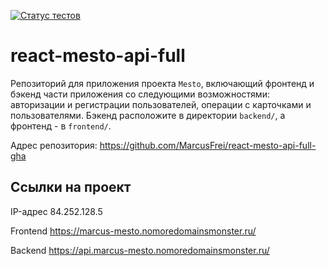 [![Статус тестов](../../actions/workflows/tests.yml/badge.svg)](../../actions/workflows/tests.yml)

# react-mesto-api-full
Репозиторий для приложения проекта `Mesto`, включающий фронтенд и бэкенд части приложения со следующими возможностями: авторизации и регистрации пользователей, операции с карточками и пользователями. Бэкенд расположите в директории `backend/`, а фронтенд - в `frontend/`. 

Адрес репозитория: https://github.com/MarcusFrei/react-mesto-api-full-gha

## Ссылки на проект

IP-адрес 84.252.128.5

Frontend https://marcus-mesto.nomoredomainsmonster.ru/

Backend https://api.marcus-mesto.nomoredomainsmonster.ru/
